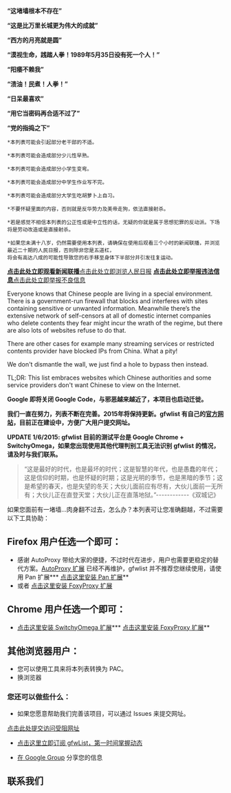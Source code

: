 **“这堵墙根本不存在”**

**“这是比万里长城更为伟大的成就”**

**“西方的月亮就是圆”**

**“漠视生命，践踏人拳！1989年5月35日~~没有~~死一个人！”**

**“阳痿不赖我”**

**“渍油！民煮！人拳！”**

**“日呆最喜欢”**

**“用它当密码再合适不过了”**

**“党的~~指捣~~之下”**

```
*本列表可能会引起部分老干部的不适。

*本列表可能会造成部分少儿性早熟。

*本列表可能会造成部分小学生变弯。

*本列表可能会造成部分中学生作业写不完。

*本列表可能会造成部分大学生吃胡萝卜上自习。

*不要怀疑里面的内容，否则就是反华势力及美帝走狗，依法直接射杀。

*若是感觉不相信本列表的公正性或是中立性的话，无疑的你就是属于思想犯罪的反动派。下场将是劳动改造或是直接射杀。

*如果您未满十八岁，仍然需要使用本列表，请确保在使用后观看三个小时的新闻联播，并浏览最近二十期的人民日报，否则除非您是五道杠，
将会有高达八成的可能性导致您的右手移至身体下半部分并引发往复运动。

```

**[点击此处立即观看新闻联播](http://cctv.cntv.cn/lm/xinwenlianbo)**[点击此处立即浏览人民日报](http://www.people.com.cn)
**[点击此处立即举报违法信息](http://www.cyberpolice.cn)**[点击此处立即举报不良信息](http://www.12321.cn)

Everyone knows that Chinese people are living in a special environment. There is a government-run firewall that blocks and interferes with sites containing sensitive or unwanted information. Meanwhile there’s the extensive network of self-censors at all of domestic internet companies who delete contents they fear might incur the wrath of the regime, but there are also lots of websites refuse to do that.

There are other cases for example many streaming services or restricted contents provider have blocked IPs from China. What a pity!

We don't dismantle the wall, we just find a hole to bypass then instead.

TL;DR: This list embraces websites which Chinese authorities and some service providers don't want Chinese to view on the Internet.

**Google 即将关闭 Google Code，与邪恶越来越近了，本项目也启动迁徙。**

**我们一直在努力，列表不断在完善。2015年将保持更新。gfwlist 有自己的[官方网站](http://gfwli.st)，目前正在建设中，方便广大用户提交网址。**

**UPDATE 1/6/2015: gfwlist 目前的测试平台是 Google Chrome + SwitchyOmega，如果您出现使用其他代理判别工具无法识别 gfwlist 的情况，请及时与我们联系。**

> “这是最好的时代，也是最坏的时代；这是智慧的年代，也是愚蠢的年代；这是信仰的时期，也是怀疑的时期；这是光明的季节，也是黑暗的季节；这是希望的春天，也是失望的冬天；大伙儿面前应有尽有，大伙儿面前一无所有；大伙儿正在直登天堂；大伙儿正在直落地狱。”------------《双城记》

如果您面前有一堵墙...肉身翻不过去，怎么办？本列表可让您准确翻越，不过需要以下工具协助：

## Firefox 用户任选一个即可： ##
  * 感谢 AutoProxy 带给大家的便捷，不过时代在进步，用户也需要更稳定的替代方案。[AutoProxy 扩展](https://addons.mozilla.org/firefox/addon/11009) 已经不再维护，gfwlist 并不推荐您继续使用，请使用 Pan 扩展*** [点击这里安装 Pan 扩展](https://addons.mozilla.org/firefox/addon/pan/)**
  * 或者 [点击这里安装 FoxyProxy 扩展](https://addons.mozilla.org/firefox/addon/2464)

## Chrome 用户任选一个即可： ##
  * [点击这里安装 SwitchyOmega 扩展](https://chrome.google.com/webstore/detail/proxy-switchyomega/padekgcemlokbadohgkifijomclgjgif)*** [点击这里安装 FoxyProxy 扩展](https://chrome.google.com/webstore/detail/foxyproxy-standard/gcknhkkoolaabfmlnjonogaaifnjlfnp)**

## 其他浏览器用户： ##
  * 您可以使用工具来将本列表转换为 PAC。
  * 换浏览器

### 您还可以做些什么： ###
  * 如果您愿意帮助我们完善该项目，可以通过 Issues 来提交网址。

[点击此处提交访问受阻网址](https://code.google.com/p/autoproxy-gfwlist/issues/entry)

  * [点击这里立即订阅 gfwList，第一时间掌握动态](https://autoproxy.org/en/subscriptions)

  * [在 Google Group](https://groups.google.com/group/autoproxy-gfwlist) 分享您的信息

## 联系我们 ##
